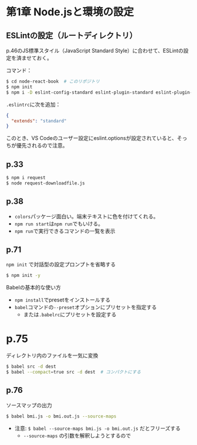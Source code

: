# 第1章 Node.jsと環境の設定

## ESLintの設定（ルートディレクトリ）

p.46のJS標準スタイル（JavaScript Standard Style）に合わせて、ESLintの設定を済ませておく。

コマンド：

```bash
$ cd node-react-book  # このリポジトリ
$ npm init
$ npm i -D eslint-config-standard eslint-plugin-standard eslint-plugin-promise eslint-plugin-import eslint-plugin-node

```

`.eslintrc`に次を追加：

```json
{
  "extends": "standard"
}
```

このとき、VS Codeのユーザー設定にeslint.optionsが設定されていると、そっちが優先されるので注意。

## p.33

```bash
$ npm i request
$ node request-downloadfile.js
```

## p.38

- `colors`パッケージ面白い。端末テキストに色を付けてくれる。
- `npm run start`は`npm run`でもいける。
- `npm run`で実行できるコマンドの一覧を表示

## p.71

`npm init` で対話型の設定プロンプトを省略する

```bash
$ npm init -y
```

Babelの基本的な使い方

- `npm install`でpresetをインストールする
- `babel`コマンドの`--preset`オプションにプリセットを指定する
  - または`.babelrc`にプリセットを設定する

# p.75

ディレクトリ内のファイルを一気に変換

```bash
$ babel src -d dest
$ babel --compact=true src -d dest  # コンパクトにする
```

## p.76

ソースマップの出力

```bash
$ babel bmi.js -o bmi.out.js --source-maps
```

- 注意: `$ babel --source-maps bmi.js -o bmi.out.js` だとフリーズする
  - `--source-maps` の引数を解釈しようとするので

